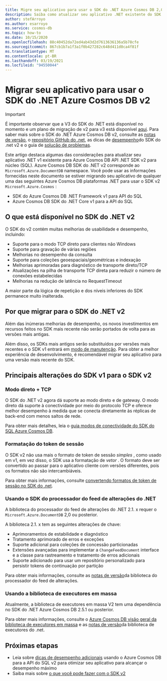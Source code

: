 ```yaml
---
title: Migre seu aplicativo para usar o SDK do .NET Azure Cosmos DB 2,0 (Microsoft. Azure. Cosmos)
description: Saiba como atualizar seu aplicativo .NET existente do SDK v1 para a API do .NET SDK v2 para núcleo (SQL).
author: stefArroyo
ms.author: esarroyo
ms.service: cosmos-db
ms.topic: how-to
ms.date: 10/15/2020
ms.openlocfilehash: 88c40452da72ed4ab43d2d7613636136a5b78cfe
ms.sourcegitcommit: 867cb1b7a1f3a1f0b427282c648d411d0ca4f81f
ms.translationtype: MT
ms.contentlocale: pt-BR
ms.lasthandoff: 03/19/2021
ms.locfileid: "94550044"
---
```

# <a name="migrate-your-application-to-use-the-azure-cosmos-db-net-sdk-v2"></a>Migrar seu aplicativo para usar o SDK do .NET Azure Cosmos DB v2

> [!IMPORTANT]
> É importante observar que a V3 do SDK do .NET está disponível no momento e um plano de migração de v2 para v3 está disponível [aqui](migrate-dotnet-v3.md). Para saber mais sobre o SDK do .NET Azure Cosmos DB v2, consulte as [notas de versão](sql-api-sdk-dotnet.md), o [repositório GitHub do .net](https://github.com/Azure/azure-cosmos-dotnet-v2), as dicas de [desempenho](performance-tips.md)do SDK do .net v2 e o guia de [solução de problemas](troubleshoot-dot-net-sdk.md).
>

Este artigo destaca algumas das considerações para atualizar seu aplicativo .NET v1 existente para Azure Cosmos DB API .NET SDK v2 para núcleo (SQL). Azure Cosmos DB SDK do .NET v2 corresponde ao `Microsoft.Azure.DocumentDB` namespace. Você pode usar as informações fornecidas neste documento se estiver migrando seu aplicativo de qualquer uma das seguintes Azure Cosmos DB plataformas .NET para usar o SDK v2 `Microsoft.Azure.Cosmos` :

* SDK do Azure Cosmos DB .NET Framework v1 para API do SQL
* Azure Cosmos DB SDK do .NET Core v1 para a API do SQL

## <a name="whats-available-in-the-net-v2-sdk"></a>O que está disponível no SDK do .NET v2

O SDK do v2 contém muitas melhorias de usabilidade e desempenho, incluindo:

* Suporte para o modo TCP direto para clientes não Windows
* Suporte para gravação de várias regiões
* Melhorias no desempenho da consulta
* Suporte para coleções geoespaciais/geométricas e indexação
* Melhorias aprimoradas para diagnóstico de transporte direto/TCP
* Atualizações na pilha de transporte TCP direta para reduzir o número de conexões estabelecidas
* Melhorias na redução de latência no RequestTimeout

A maior parte da lógica de repetição e dos níveis inferiores do SDK permanece muito inalterada.

## <a name="why-migrate-to-the-net-v2-sdk"></a>Por que migrar para o SDK do .NET v2

Além das inúmeras melhorias de desempenho, os novos investimentos em recursos feitos no SDK mais recente não serão portados de volta para as versões mais antigas.

Além disso, os SDKs mais antigos serão substituídos por versões mais recentes e o SDK v1 entrará em [modo de manutenção](sql-api-sdk-dotnet.md). Para obter a melhor experiência de desenvolvimento, é recomendável migrar seu aplicativo para uma versão mais recente do SDK.

## <a name="major-changes-from-v1-sdk-to-v2-sdk"></a>Principais alterações do SDK v1 para o SDK v2

### <a name="direct-mode--tcp"></a>Modo direto + TCP

O SDK do .NET v2 agora dá suporte ao modo direto e de gateway. O modo direto dá suporte à conectividade por meio do protocolo TCP e oferece melhor desempenho à medida que se conecta diretamente às réplicas de back-end com menos saltos de rede.

Para obter mais detalhes, leia o [guia modos de conectividade do SDK do SQL Azure Cosmos DB](sql-sdk-connection-modes.md).

### <a name="session-token-formatting"></a>Formatação do token de sessão

O SDK v2 não usa mais o formato de token de sessão *simples* , como usado em v1, em vez disso, o SDK usa a formatação de *vetor* . O formato deve ser convertido ao passar para o aplicativo cliente com versões diferentes, pois os formatos não são intercambiáveis.

Para obter mais informações, consulte [convertendo formatos de token de sessão no SDK do .net](how-to-convert-session-token.md).

### <a name="using-the-net-change-feed-processor-sdk"></a>Usando o SDK do processador do feed de alterações do .NET

A biblioteca do processador do feed de alterações do .NET 2.1. x requer o `Microsoft.Azure.DocumentDB` 2,0 ou posterior.

A biblioteca 2.1. x tem as seguintes alterações de chave:

* Aprimoramentos de estabilidade e diagnóstico
* Tratamento aprimorado de erros e exceções
* Suporte adicional para coleções de concessão particionadas
* Extensões avançadas para implementar a `ChangeFeedDocument` interface e a classe para rastreamento e tratamento de erros adicionais
* Suporte adicionado para usar um repositório personalizado para persistir tokens de continuação por partição

Para obter mais informações, consulte as [notas de versão](sql-api-sdk-dotnet-changefeed.md)da biblioteca do processador do feed de alterações.

### <a name="using-the-bulk-executor-library"></a>Usando a biblioteca de executores em massa

Atualmente, a biblioteca de executores em massa V2 tem uma dependência no SDK do .NET Azure Cosmos DB 2.5.1 ou posterior.

Para obter mais informações, consulte o [Azure Cosmos DB visão geral da biblioteca de executores em massa](bulk-executor-overview.md) e as [notas de versão](sql-api-sdk-bulk-executor-dot-net.md)da biblioteca de executores do .net.

## <a name="next-steps"></a>Próximas etapas

* Leia sobre [dicas de desempenho adicionais](sql-api-get-started.md) usando o Azure Cosmos DB para a API do SQL v2 para otimizar seu aplicativo para alcançar o desempenho máximo
* Saiba mais sobre [o que você pode fazer com o SDK v2](sql-api-dotnet-samples.md)